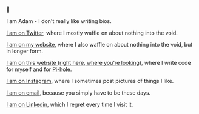 :wave: 

I am Adam - I don't really like writing bios.

[I am on Twitter](https://twitter.com/promofaux), where I mostly waffle on about nothing into the void.

[I am on my website](https://adamwarner.co.uk/), where I also waffle on about nothing into the void, but in longer form.

[I am on this website (right here, where you're looking)](https://github.com/promofaux), where I write code for myself and for [Pi-hole](https://github.com/pi-hole).

[I am on Instagram](https://www.instagram.com/promofaux/), where I sometimes post pictures of things I like.

[I am on email](mailto://contact@adamwarner.co.uk), because you simply have to be these days.

[I am on Linkedin](www.linkedin.com/in/adam-warner-12b03b189), which I regret every time I visit it.
